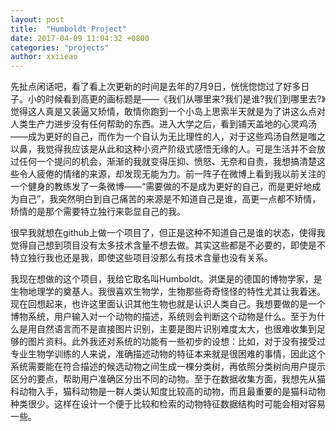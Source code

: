 ```yaml
---
layout: post
title:  "Humboldt Project"
date: 2017-04-09 11:04:32 +0800
categories: "projects"
author: xxiieao
---
```


先扯点闲话吧，看了看上次更新的时间是去年的7月9日，恍恍惚惚过了好多日子。小的时候看到高更的画标题是——《我们从哪里来?我们是谁?我们到哪里去?》觉得这人真是又装逼又矫情，敢情你跑到一个小岛上思索半天就是为了讲这么点对人类生产力进步没有任何帮助的东西。进入大学之后，看到铺天盖地的心灵鸡汤——成为更好的自己，而作为一个自认为无比理性的人，对于这些鸡汤自然是嗤之以鼻，我觉得我应该是从此和这种小资产阶级式感悟无缘的人。可是生活并不会放过任何一个提问的机会，渐渐的我就变得压抑、愤怒、无奈和自责，我想搞清楚这些令人疲倦的情绪的来源，却发现无能为力。前一阵子在微博上看到我以前关注的一个健身的教练发了一条微博——“需要做的不是成为更好的自己，而是更好地成为自己”，我突然明白到自己痛苦的来源是不知道自己是谁，高更一点都不矫情，矫情的是那个需要特立独行来彰显自己的我。

很早我就想在github上做一个项目了，但正是这种不知道自己是谁的状态，使得我觉得自己想到项目没有太多技术含量不想去做。其实这些都是不必要的，即使是不特立独行我也还是我，即使这些项目没那么有技术含量也没有关系。

我现在想做的这个项目，我给它取名叫Humboldt。洪堡是的德国的博物学家，是生物地理学的奠基人。我很喜欢生物学，生物那些奇奇怪怪的特性尤其让我着迷。现在回想起来，也许这里面认识其他生物也就是认识人类自己。我想要做的是一个博物系统，用户输入对一个动物的描述，系统则会判断这个动物是什么。至于为什么是用自然语言而不是直接图片识别，主要是图片识别难度太大，也很难收集到足够的图片资料。此外我还对系统的功能有一些初步的设想：比如，对于没有接受过专业生物学训练的人来说，准确描述动物的特征本来就是很困难的事情，因此这个系统需要能在符合描述的候选动物之间生成一棵分类树，再依照分类树向用户提示区分的要点，帮助用户准确区分出不同的动物。至于在数据收集方面，我想先从猫科动物入手，猫科动物是一群人类认知度比较高的动物，而且最重要的是猫科动物种类很少。这样在设计一个便于比较和检索的动物特征数据结构时可能会相对容易一些。

